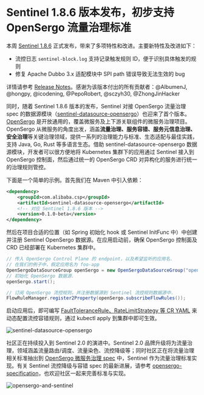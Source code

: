 # Sentinel 1.8.6 版本发布，初步支持 OpenSergo 流量治理标准

本周 [Sentinel 1.8.6](https://github.com/alibaba/Sentinel/releases/tag/1.8.6) 正式发布，带来了多项特性和改进。主要新特性及改进如下：

- 流控日志 `sentinel-block.log` 支持记录触发规则 ID，便于识别具体触发的规则
- 修复 Apache Dubbo 3.x 适配模块中 SPI path 错误导致无法生效的 bug

详情请参考 [Release Notes](https://github.com/alibaba/Sentinel/releases/tag/1.8.6)。感谢为该版本付出的所有贡献者：@AlbumenJ, @hongpy, @icodening, @PepoRobert, @sczyh30, @ZhongJinHacker

同时，随着 Sentinel 1.8.6 版本的发布，Sentinel 对接 OpenSergo 流量治理 spec 的数据源模块（[sentinel-datasource-opensergo](https://github.com/alibaba/Sentinel/pull/2842)）也迎来了首个版本。[OpenSergo](https://opensergo.io/zh-cn/) 是开放通用的，覆盖微服务及上下游关联组件的微服务治理项目。OpenSergo 从微服务的角度出发，涵盖**流量治理、服务容错、服务元信息治理、安全治理**等关键治理领域，提供一系列的治理能力与标准、生态适配与最佳实践，支持 Java, Go, Rust 等多语言生态。借助 sentinel-datasource-opensergo 数据源模块，开发者可以很方便地将 Kubernetes 集群下的应用通过 Sentinel 接入到 OpenSergo 控制面，然后通过统一的 OpenSergo CRD 对异构化的服务进行统一的治理规则管控。

下面是一个简单的示例。首先我们在 Maven 中引入依赖：

```xml
<dependency>
    <groupId>com.alibaba.csp</groupId>
    <artifactId>sentinel-datasource-opensergo</artifactId>
    <!-- 对应 Sentinel 1.8.6 版本 -->
    <version>0.1.0-beta</version>
</dependency>
```

然后在项目合适的位置（如 Spring 初始化 hook 或 Sentinel InitFunc 中）中创建并注册 Sentinel OpenSergo 数据源。在应用启动前，确保 OpenSergo 控制面及 CRD 已经部署在 Kubernetes 集群中。

```java
// 传入 OpenSergo Control Plane 的 endpoint，以及希望监听的应用名.
// 在我们的例子中，假定应用名为 foo-app
OpenSergoDataSourceGroup openSergo = new OpenSergoDataSourceGroup("opensergo-control-plane.svc.endpoint", 10246, "default", "foo-app");
// 初始化 OpenSergo 数据源.
openSergo.start();

// 订阅 OpenSergo 流控规则，并注册数据源到 Sentinel 流控规则数据源中.
FlowRuleManager.register2Property(openSergo.subscribeFlowRules());
```

启动应用后，即可编写 [FaultToleranceRule、RateLimitStrategy 等 CR YAML](https://github.com/opensergo/opensergo-specification/blob/main/specification/zh-Hans/fault-tolerance.md) 来动态配置流控容错规则，通过 kubectl apply 到集群中即可生效。

![sentinel-datasource-opensergo](https://user-images.githubusercontent.com/9434884/186125289-efb5e75a-0d6d-486c-a577-f986024ad911.png)

社区正在持续投入到 Sentinel 2.0 的演进中。Sentinel 2.0 品牌升级将为流量治理，领域涵盖流量路由/调度、流量染色、流控降级等；同时社区正在将流量治理相关标准抽出到 [OpenSergo 微服务治理 spec](https://opensergo.io/zh-cn/docs/what-is-opensergo/feature-list/) 中，Sentinel 作为流量治理标准实现。有关 Sentinel 流控降级与容错 spec 的最新进展，请参考 [opensergo-specification](https://github.com/opensergo/opensergo-specification/blob/main/specification/zh-Hans/fault-tolerance.md)，也欢迎社区一起来完善标准与实现。

![opensergo-and-sentinel](https://user-images.githubusercontent.com/9434884/183335605-4215c142-3f30-4cfb-a1f1-a235a44d024b.png)

